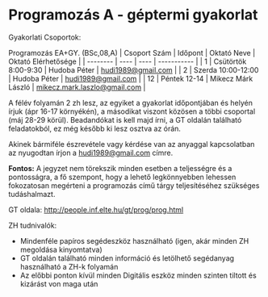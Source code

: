 # Programozás A - géptermi gyakorlat

Gyakorlati Csoportok:

Programozás EA+GY. (BSc,08,A)
| Csoport Szám | Időpont | Oktató Neve | Oktató Elérhetősége |
| -------- | ---- | ---- | ----------- |
| 1 | Csütörtök 8:00-9:30 | Hudoba Péter | hudi1989@gmail.com |
| 2 | Szerda 10:00-12:00 | Hudoba Péter | hudi1989@gmail.com |
| 12 | Péntek 12-14 | Mikecz Márk László | mikecz.mark.laszlo@gmail.com |

A félév folyamán 2 zh lesz, az egyiket a gyakorlat időpontjában és helyén írjuk (ápr 16-17 környékén), a másodikat viszont közösen a többi csoportal (máj 28-29 körül).
Beadandókat is kell majd írni, a GT oldalán található feladatokból, ez még később ki lesz osztva az órán.
 
Akinek bármiféle észrevétele vagy kérdése van az anyaggal kapcsolatban az nyugodtan írjon a hudi1989@gmail.com címre. 

**Fontos:** A jegyzet nem törekszik minden esetben a teljességre és a pontosságra, a fő szempont, hogy a lehető legkönnyebben lehessen fokozatosan megérteni a programozás című tárgy teljesítéséhez szükséges tudáshalmazt.

GT oldala: http://people.inf.elte.hu/gt/prog/prog.html

ZH tudnivalók:
* Mindenféle papíros segédeszköz használható (igen, akár minden ZH megoldása kinyomtatva)
* GT oldalán található minden információ és letölhető segédanyag használható a ZH-k folyamán
* Az előbbi ponton kívül minden Digitális eszköz minden szinten tiltott és kizárást von maga után

<!--
Órai munka és jelenlét:
* Az órai jelenlét 2 pont
* Minden órán adok ki egy feladatot
 * Ha az óra végéig sikerül megoldani egy hallgatónak 2 pontot kap
 * Ha az órán nem sikerült megoldani, viszont a következő óra elejéig elküldi e-mailben a feladat helyes megoldását akkor kap 1 pontot

**A szükséges ponthatár: 32 pont**
-->
